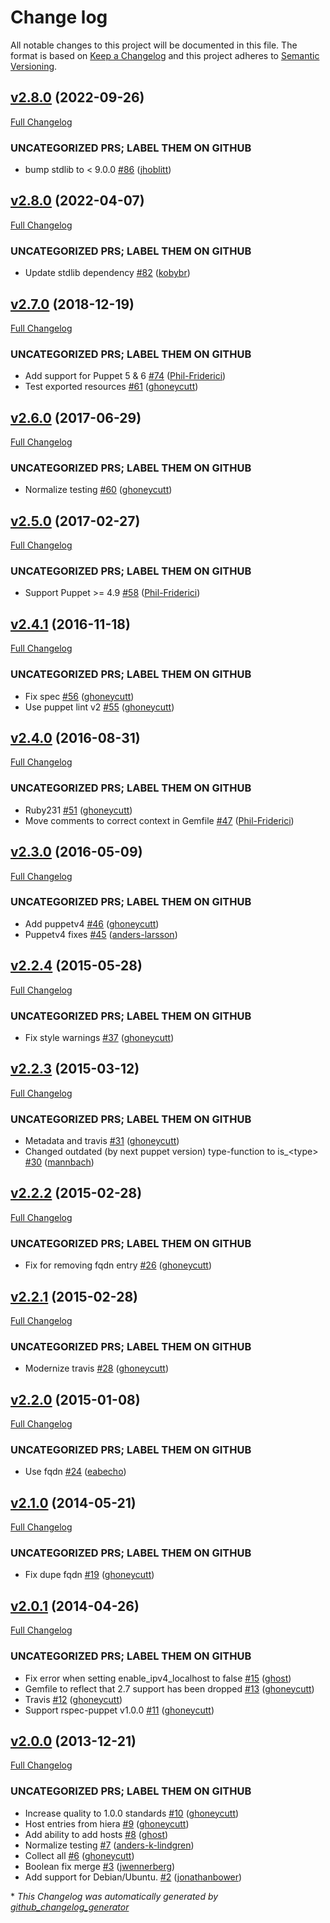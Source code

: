 # Change log

All notable changes to this project will be documented in this file. The format is based on [Keep a Changelog](http://keepachangelog.com/en/1.0.0/) and this project adheres to [Semantic Versioning](http://semver.org).

## [v2.8.0](https://github.com/ghoneycutt/puppet-module-hosts/tree/v2.8.0) (2022-09-26)

[Full Changelog](https://github.com/ghoneycutt/puppet-module-hosts/compare/v2.8.0...v2.8.0)

### UNCATEGORIZED PRS; LABEL THEM ON GITHUB

- bump stdlib to \< 9.0.0 [\#86](https://github.com/ghoneycutt/puppet-module-hosts/pull/86) ([jhoblitt](https://github.com/jhoblitt))

## [v2.8.0](https://github.com/ghoneycutt/puppet-module-hosts/tree/v2.8.0) (2022-04-07)

[Full Changelog](https://github.com/ghoneycutt/puppet-module-hosts/compare/v2.7.0...v2.8.0)

### UNCATEGORIZED PRS; LABEL THEM ON GITHUB

- Update stdlib dependency [\#82](https://github.com/ghoneycutt/puppet-module-hosts/pull/82) ([kobybr](https://github.com/kobybr))

## [v2.7.0](https://github.com/ghoneycutt/puppet-module-hosts/tree/v2.7.0) (2018-12-19)

[Full Changelog](https://github.com/ghoneycutt/puppet-module-hosts/compare/v2.6.0...v2.7.0)

### UNCATEGORIZED PRS; LABEL THEM ON GITHUB

- Add support for Puppet 5 & 6 [\#74](https://github.com/ghoneycutt/puppet-module-hosts/pull/74) ([Phil-Friderici](https://github.com/Phil-Friderici))
- Test exported resources [\#61](https://github.com/ghoneycutt/puppet-module-hosts/pull/61) ([ghoneycutt](https://github.com/ghoneycutt))

## [v2.6.0](https://github.com/ghoneycutt/puppet-module-hosts/tree/v2.6.0) (2017-06-29)

[Full Changelog](https://github.com/ghoneycutt/puppet-module-hosts/compare/v2.5.0...v2.6.0)

### UNCATEGORIZED PRS; LABEL THEM ON GITHUB

- Normalize testing [\#60](https://github.com/ghoneycutt/puppet-module-hosts/pull/60) ([ghoneycutt](https://github.com/ghoneycutt))

## [v2.5.0](https://github.com/ghoneycutt/puppet-module-hosts/tree/v2.5.0) (2017-02-27)

[Full Changelog](https://github.com/ghoneycutt/puppet-module-hosts/compare/v2.4.1...v2.5.0)

### UNCATEGORIZED PRS; LABEL THEM ON GITHUB

- Support Puppet \>= 4.9 [\#58](https://github.com/ghoneycutt/puppet-module-hosts/pull/58) ([Phil-Friderici](https://github.com/Phil-Friderici))

## [v2.4.1](https://github.com/ghoneycutt/puppet-module-hosts/tree/v2.4.1) (2016-11-18)

[Full Changelog](https://github.com/ghoneycutt/puppet-module-hosts/compare/v2.4.0...v2.4.1)

### UNCATEGORIZED PRS; LABEL THEM ON GITHUB

- Fix spec [\#56](https://github.com/ghoneycutt/puppet-module-hosts/pull/56) ([ghoneycutt](https://github.com/ghoneycutt))
- Use puppet lint v2 [\#55](https://github.com/ghoneycutt/puppet-module-hosts/pull/55) ([ghoneycutt](https://github.com/ghoneycutt))

## [v2.4.0](https://github.com/ghoneycutt/puppet-module-hosts/tree/v2.4.0) (2016-08-31)

[Full Changelog](https://github.com/ghoneycutt/puppet-module-hosts/compare/v2.3.0...v2.4.0)

### UNCATEGORIZED PRS; LABEL THEM ON GITHUB

- Ruby231 [\#51](https://github.com/ghoneycutt/puppet-module-hosts/pull/51) ([ghoneycutt](https://github.com/ghoneycutt))
- Move comments to correct context in Gemfile [\#47](https://github.com/ghoneycutt/puppet-module-hosts/pull/47) ([Phil-Friderici](https://github.com/Phil-Friderici))

## [v2.3.0](https://github.com/ghoneycutt/puppet-module-hosts/tree/v2.3.0) (2016-05-09)

[Full Changelog](https://github.com/ghoneycutt/puppet-module-hosts/compare/v2.2.4...v2.3.0)

### UNCATEGORIZED PRS; LABEL THEM ON GITHUB

- Add puppetv4 [\#46](https://github.com/ghoneycutt/puppet-module-hosts/pull/46) ([ghoneycutt](https://github.com/ghoneycutt))
- Puppetv4 fixes [\#45](https://github.com/ghoneycutt/puppet-module-hosts/pull/45) ([anders-larsson](https://github.com/anders-larsson))

## [v2.2.4](https://github.com/ghoneycutt/puppet-module-hosts/tree/v2.2.4) (2015-05-28)

[Full Changelog](https://github.com/ghoneycutt/puppet-module-hosts/compare/v2.2.3...v2.2.4)

### UNCATEGORIZED PRS; LABEL THEM ON GITHUB

- Fix style warnings [\#37](https://github.com/ghoneycutt/puppet-module-hosts/pull/37) ([ghoneycutt](https://github.com/ghoneycutt))

## [v2.2.3](https://github.com/ghoneycutt/puppet-module-hosts/tree/v2.2.3) (2015-03-12)

[Full Changelog](https://github.com/ghoneycutt/puppet-module-hosts/compare/v2.2.2...v2.2.3)

### UNCATEGORIZED PRS; LABEL THEM ON GITHUB

- Metadata and travis [\#31](https://github.com/ghoneycutt/puppet-module-hosts/pull/31) ([ghoneycutt](https://github.com/ghoneycutt))
- Changed outdated \(by next puppet version\) type-function to is\_\<type\> [\#30](https://github.com/ghoneycutt/puppet-module-hosts/pull/30) ([mannbach](https://github.com/mannbach))

## [v2.2.2](https://github.com/ghoneycutt/puppet-module-hosts/tree/v2.2.2) (2015-02-28)

[Full Changelog](https://github.com/ghoneycutt/puppet-module-hosts/compare/v2.2.1...v2.2.2)

### UNCATEGORIZED PRS; LABEL THEM ON GITHUB

- Fix for removing fqdn entry [\#26](https://github.com/ghoneycutt/puppet-module-hosts/pull/26) ([ghoneycutt](https://github.com/ghoneycutt))

## [v2.2.1](https://github.com/ghoneycutt/puppet-module-hosts/tree/v2.2.1) (2015-02-28)

[Full Changelog](https://github.com/ghoneycutt/puppet-module-hosts/compare/v2.2.0...v2.2.1)

### UNCATEGORIZED PRS; LABEL THEM ON GITHUB

- Modernize travis [\#28](https://github.com/ghoneycutt/puppet-module-hosts/pull/28) ([ghoneycutt](https://github.com/ghoneycutt))

## [v2.2.0](https://github.com/ghoneycutt/puppet-module-hosts/tree/v2.2.0) (2015-01-08)

[Full Changelog](https://github.com/ghoneycutt/puppet-module-hosts/compare/v2.1.0...v2.2.0)

### UNCATEGORIZED PRS; LABEL THEM ON GITHUB

- Use fqdn [\#24](https://github.com/ghoneycutt/puppet-module-hosts/pull/24) ([eabecho](https://github.com/eabecho))

## [v2.1.0](https://github.com/ghoneycutt/puppet-module-hosts/tree/v2.1.0) (2014-05-21)

[Full Changelog](https://github.com/ghoneycutt/puppet-module-hosts/compare/v2.0.1...v2.1.0)

### UNCATEGORIZED PRS; LABEL THEM ON GITHUB

- Fix dupe fqdn [\#19](https://github.com/ghoneycutt/puppet-module-hosts/pull/19) ([ghoneycutt](https://github.com/ghoneycutt))

## [v2.0.1](https://github.com/ghoneycutt/puppet-module-hosts/tree/v2.0.1) (2014-04-26)

[Full Changelog](https://github.com/ghoneycutt/puppet-module-hosts/compare/v2.0.0...v2.0.1)

### UNCATEGORIZED PRS; LABEL THEM ON GITHUB

- Fix error when setting enable\_ipv4\_localhost to false [\#15](https://github.com/ghoneycutt/puppet-module-hosts/pull/15) ([ghost](https://github.com/ghost))
- Gemfile to reflect that 2.7 support has been dropped [\#13](https://github.com/ghoneycutt/puppet-module-hosts/pull/13) ([ghoneycutt](https://github.com/ghoneycutt))
- Travis [\#12](https://github.com/ghoneycutt/puppet-module-hosts/pull/12) ([ghoneycutt](https://github.com/ghoneycutt))
- Support rspec-puppet v1.0.0 [\#11](https://github.com/ghoneycutt/puppet-module-hosts/pull/11) ([ghoneycutt](https://github.com/ghoneycutt))

## [v2.0.0](https://github.com/ghoneycutt/puppet-module-hosts/tree/v2.0.0) (2013-12-21)

[Full Changelog](https://github.com/ghoneycutt/puppet-module-hosts/compare/d8499d6c0f85f3315aa042cc7f51d9963a7744e6...v2.0.0)

### UNCATEGORIZED PRS; LABEL THEM ON GITHUB

- Increase quality to 1.0.0 standards [\#10](https://github.com/ghoneycutt/puppet-module-hosts/pull/10) ([ghoneycutt](https://github.com/ghoneycutt))
- Host entries from hiera [\#9](https://github.com/ghoneycutt/puppet-module-hosts/pull/9) ([ghoneycutt](https://github.com/ghoneycutt))
- Add ability to add hosts [\#8](https://github.com/ghoneycutt/puppet-module-hosts/pull/8) ([ghost](https://github.com/ghost))
- Normalize testing [\#7](https://github.com/ghoneycutt/puppet-module-hosts/pull/7) ([anders-k-lindgren](https://github.com/anders-k-lindgren))
- Collect all [\#6](https://github.com/ghoneycutt/puppet-module-hosts/pull/6) ([ghoneycutt](https://github.com/ghoneycutt))
- Boolean fix merge [\#3](https://github.com/ghoneycutt/puppet-module-hosts/pull/3) ([jwennerberg](https://github.com/jwennerberg))
- Add support for Debian/Ubuntu. [\#2](https://github.com/ghoneycutt/puppet-module-hosts/pull/2) ([jonathanbower](https://github.com/jonathanbower))



\* *This Changelog was automatically generated by [github_changelog_generator](https://github.com/skywinder/Github-Changelog-Generator)*
